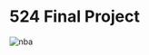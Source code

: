 # 524 Final Project

![nba](https://oddslifenetstorage.blob.core.windows.net/sbcamericas/2018/07/NBAApp-Playoffs18-Roku-1200x628-e1533074794355.jpg)
